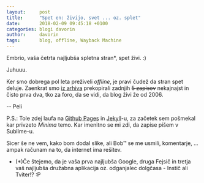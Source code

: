 ```yaml
---
layout:		post
title:		"Spet en: živijo, svet ... oz. splet"
date:		2018-02-09 09:45:18 +0100
categories:	blogi davorin
author:		davorin
tags:		blog, offline, Wayback Machine
---
```


Embrio, vaša četrta najljubša spletna stran*, spet živi. :)

Juhuuu.

Ker smo dobrega pol leta preživeli _offline_, je pravi čudež da stran spet deluje. Zaenkrat smo [iz arhiva](https://web.archive.org/web/20160815224546/http://www.em3r10.com/) prekopirali zadnjih ~~5 zapisov~~ nekajnajst in čisto prva dva, tko za foro, da se vidi, da blog živi že od 2006. 

-- Peli

P.S.: Tole zdej laufa na [Github Pages](https://pages.github.com/) in [Jekyll](http://jekyllrb.com/)-u, za začetek sem pošmekal kar privzeto _Minima_ temo. Kar imenitno se mi zdi, da zapise pišem v Sublime-u.

Sicer še ne vem, kako bom dodal slike, ali Bob™ se me usmili, komentarje, ... ampak računam na to, da internet ima rešitev.

* (*)Če štejemo, da je vaša prva najljubša Google, druga Fejsič in tretja vaš najljubša družabna aplikacija oz. odganjalec dolgčasa - Instič ali Tviter!? :P 